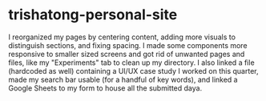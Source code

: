 # trishatong-personal-site
I reorganized my pages by centering content, adding more visuals to distinguish sections, and fixing spacing. I made some components more responsive to smaller sized screens and got rid of unwanted pages and files, like my "Experiments" tab to clean up my directory. I also linked a file (hardcoded as well) containing a UI/UX case study I worked on this quarter, made my search bar usable (for a handful of key words), and linked a Google Sheets to my form to house all the submitted daya.
